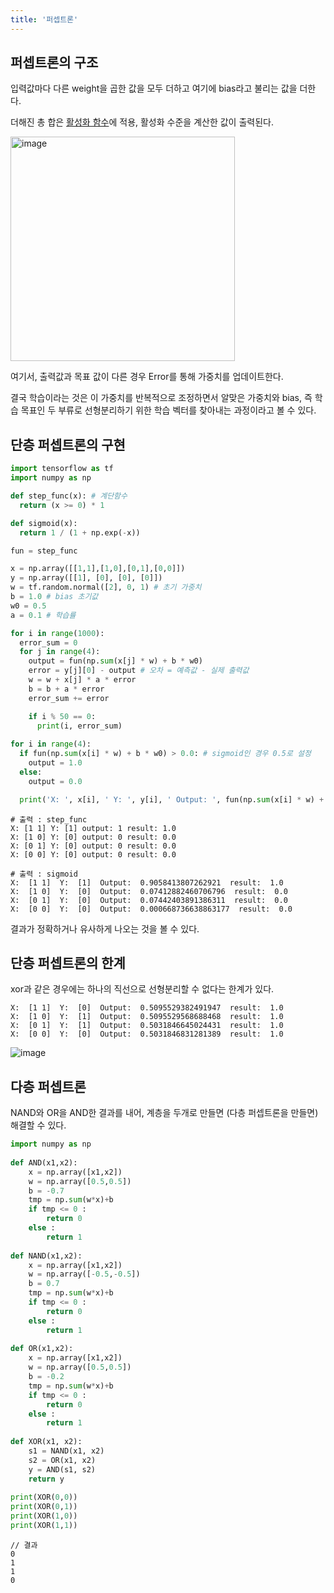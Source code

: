 ```yaml
---
title: '퍼셉트론'
---
```

## **퍼셉트론의 구조**

입력값마다 다른 weight을 곱한 값을 모두 더하고 여기에 bias라고 불리는 값을 더한다.

더해진 총 합은 [활성화 함수](%ED%99%9C%EC%84%B1%ED%99%94%ED%95%A8%EC%88%98.md)에 적용, 활성화 수준을 계산한 값이 출력된다.

<img width="359" alt="image" src="https://user-images.githubusercontent.com/81006587/233521378-b79149bd-abb6-480d-be43-609e383a6799.png">

여기서, 출력값과 목표 값이 다른 경우 Error를 통해 가중치를 업데이트한다. 

결국 학습이라는 것은 이 가중치를 반복적으로 조정하면서 알맞은 가중치와 bias, 즉 학습 목표인 두 부류로 선형분리하기 위한 학습 벡터를 찾아내는 과정이라고 볼 수 있다.


## 단층 퍼셉트론의 구현

```python
import tensorflow as tf
import numpy as np

def step_func(x): # 계단함수
  return (x >= 0) * 1

def sigmoid(x):
  return 1 / (1 + np.exp(-x))

fun = step_func

x = np.array([[1,1],[1,0],[0,1],[0,0]])
y = np.array([[1], [0], [0], [0]])
w = tf.random.normal([2], 0, 1) # 초기 가중치
b = 1.0 # bias 초기값
w0 = 0.5
a = 0.1 # 학습률

for i in range(1000):
  error_sum = 0
  for j in range(4):
    output = fun(np.sum(x[j] * w) + b * w0)
    error = y[j][0] - output # 오차 = 예측값 - 실제 출력값
    w = w + x[j] * a * error 
    b = b + a * error
    error_sum += error

    if i % 50 == 0:
      print(i, error_sum)
  
for i in range(4):
  if fun(np.sum(x[i] * w) + b * w0) > 0.0: # sigmoid인 경우 0.5로 설정
    output = 1.0
  else:
    output = 0.0

  print('X: ', x[i], ' Y: ', y[i], ' Output: ', fun(np.sum(x[i] * w) + b * w0), " result: ", output)
```

``` 
# 출력 : step_func
X: [1 1] Y: [1] output: 1 result: 1.0
X: [1 0] Y: [0] output: 0 result: 0.0
X: [0 1] Y: [0] output: 0 result: 0.0
X: [0 0] Y: [0] output: 0 result: 0.0
```

```
# 출력 : sigmoid
X:  [1 1]  Y:  [1]  Output:  0.9058413807262921  result:  1.0
X:  [1 0]  Y:  [0]  Output:  0.07412882460706796  result:  0.0
X:  [0 1]  Y:  [0]  Output:  0.07442403891386311  result:  0.0
X:  [0 0]  Y:  [0]  Output:  0.000668736638863177  result:  0.0
```

결과가 정확하거나 유사하게 나오는 것을 볼 수 있다.

## 단층 퍼셉트론의 한계

xor과 같은 경우에는 하나의 직선으로 선형분리할 수 없다는 한계가 있다. 

```
X:  [1 1]  Y:  [0]  Output:  0.5095529382491947  result:  1.0
X:  [1 0]  Y:  [1]  Output:  0.5095529568688468  result:  1.0
X:  [0 1]  Y:  [1]  Output:  0.5031846645024431  result:  1.0
X:  [0 0]  Y:  [0]  Output:  0.5031846831281389  result:  1.0
```

![image](https://user-images.githubusercontent.com/81006587/233521278-d3fd17a0-e4f7-4966-a3a1-e4ed69747026.png)

## 다층 퍼셉트론

NAND와 OR을 AND한 결과를 내어, 계층을 두개로 만들면 (다층 퍼셉트론을 만들면) 해결할 수 있다.

```python
import numpy as np
 
def AND(x1,x2):
    x = np.array([x1,x2])
    w = np.array([0.5,0.5])
    b = -0.7
    tmp = np.sum(w*x)+b
    if tmp <= 0 :
        return 0
    else :
        return 1
 
def NAND(x1,x2):
    x = np.array([x1,x2])
    w = np.array([-0.5,-0.5])
    b = 0.7
    tmp = np.sum(w*x)+b
    if tmp <= 0 :
        return 0
    else :
        return 1
 
def OR(x1,x2):
    x = np.array([x1,x2])
    w = np.array([0.5,0.5])
    b = -0.2
    tmp = np.sum(w*x)+b
    if tmp <= 0 :
        return 0
    else :
        return 1
 
def XOR(x1, x2):
    s1 = NAND(x1, x2)
    s2 = OR(x1, x2)
    y = AND(s1, s2)
    return y
 
print(XOR(0,0))
print(XOR(0,1))
print(XOR(1,0))
print(XOR(1,1))
```

```
// 결과
0
1
1
0
```